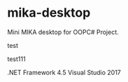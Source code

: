 # mika-desktop
Mini MIKA desktop for OOPC# Project.

test

test111

.NET Framework 4.5
Visual Studio 2017

